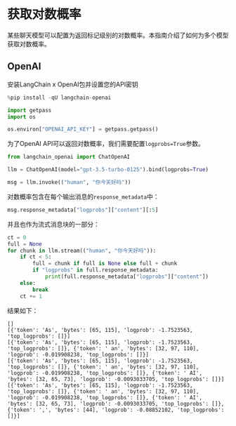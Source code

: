 # 获取对数概率

某些聊天模型可以配置为返回标记级别的对数概率。本指南介绍了如何为多个模型获取对数概率。

## OpenAI

安装LangChain x OpenAI包并设置您的API密钥

```python
%pip install -qU langchain-openai
```

```python
import getpass
import os

os.environ["OPENAI_API_KEY"] = getpass.getpass()
```

为了OpenAI API可以返回对数概率，我们需要配置`logprobs=True`参数。

```python
from langchain_openai import ChatOpenAI

llm = ChatOpenAI(model="gpt-3.5-turbo-0125").bind(logprobs=True)

msg = llm.invoke(("human", "你今天好吗"))
```

对数概率包含在每个输出消息的`response_metadata`中：

```python
msg.response_metadata["logprobs"]["content"][:5]
```

并且也作为流式消息块的一部分：

```python
ct = 0
full = None
for chunk in llm.stream(("human", "你今天好吗")):
    if ct < 5:
        full = chunk if full is None else full + chunk
        if "logprobs" in full.response_metadata:
            print(full.response_metadata["logprobs"]["content"])
    else:
        break
    ct += 1
```

结果如下：

    []
    [{'token': 'As', 'bytes': [65, 115], 'logprob': -1.7523563, 'top_logprobs': []}]
    [{'token': 'As', 'bytes': [65, 115], 'logprob': -1.7523563, 'top_logprobs': []}, {'token': ' an', 'bytes': [32, 97, 110], 'logprob': -0.019908238, 'top_logprobs': []}]
    [{'token': 'As', 'bytes': [65, 115], 'logprob': -1.7523563, 'top_logprobs': []}, {'token': ' an', 'bytes': [32, 97, 110], 'logprob': -0.019908238, 'top_logprobs': []}, {'token': ' AI', 'bytes': [32, 65, 73], 'logprob': -0.0093033705, 'top_logprobs': []}]
    [{'token': 'As', 'bytes': [65, 115], 'logprob': -1.7523563, 'top_logprobs': []}, {'token': ' an', 'bytes': [32, 97, 110], 'logprob': -0.019908238, 'top_logprobs': []}, {'token': ' AI', 'bytes': [32, 65, 73], 'logprob': -0.0093033705, 'top_logprobs': []}, {'token': ',', 'bytes': [44], 'logprob': -0.08852102, 'top_logprobs': []}]

